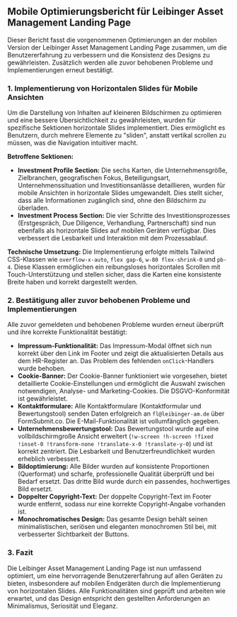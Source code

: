## Mobile Optimierungsbericht für Leibinger Asset Management Landing Page

Dieser Bericht fasst die vorgenommenen Optimierungen an der mobilen Version der Leibinger Asset Management Landing Page zusammen, um die Benutzererfahrung zu verbessern und die Konsistenz des Designs zu gewährleisten. Zusätzlich werden alle zuvor behobenen Probleme und Implementierungen erneut bestätigt.

### 1. Implementierung von Horizontalen Slides für Mobile Ansichten

Um die Darstellung von Inhalten auf kleineren Bildschirmen zu optimieren und eine bessere Übersichtlichkeit zu gewährleisten, wurden für spezifische Sektionen horizontale Slides implementiert. Dies ermöglicht es Benutzern, durch mehrere Elemente zu "sliden", anstatt vertikal scrollen zu müssen, was die Navigation intuitiver macht.

**Betroffene Sektionen:**

*   **Investment Profile Section:** Die sechs Karten, die Unternehmensgröße, Zielbranchen, geografischen Fokus, Beteiligungsart, Unternehmenssituation und Investitionsanlässe detaillieren, wurden für mobile Ansichten in horizontale Slides umgewandelt. Dies stellt sicher, dass alle Informationen zugänglich sind, ohne den Bildschirm zu überladen.
*   **Investment Process Section:** Die vier Schritte des Investitionsprozesses (Erstgespräch, Due Diligence, Verhandlung, Partnerschaft) sind nun ebenfalls als horizontale Slides auf mobilen Geräten verfügbar. Dies verbessert die Lesbarkeit und Interaktion mit dem Prozessablauf.

**Technische Umsetzung:**
Die Implementierung erfolgte mittels Tailwind CSS-Klassen wie `overflow-x-auto`, `flex gap-6`, `w-80 flex-shrink-0` und `pb-4`. Diese Klassen ermöglichen ein reibungsloses horizontales Scrollen mit Touch-Unterstützung und stellen sicher, dass die Karten eine konsistente Breite haben und korrekt dargestellt werden.

### 2. Bestätigung aller zuvor behobenen Probleme und Implementierungen

Alle zuvor gemeldeten und behobenen Probleme wurden erneut überprüft und ihre korrekte Funktionalität bestätigt:

*   **Impressum-Funktionalität:** Das Impressum-Modal öffnet sich nun korrekt über den Link im Footer und zeigt die aktualisierten Details aus dem HR-Register an. Das Problem des fehlenden `onClick`-Handlers wurde behoben.
*   **Cookie-Banner:** Der Cookie-Banner funktioniert wie vorgesehen, bietet detaillierte Cookie-Einstellungen und ermöglicht die Auswahl zwischen notwendigen, Analyse- und Marketing-Cookies. Die DSGVO-Konformität ist gewährleistet.
*   **Kontaktformulare:** Alle Kontaktformulare (Kontaktformular und Bewertungstool) senden Daten erfolgreich an `fl@leibinger-am.de` über FormSubmit.co. Die E-Mail-Funktionalität ist vollumfänglich gegeben.
*   **Unternehmensbewertungstool:** Das Bewertungstool wurde auf eine vollbildschirmgroße Ansicht erweitert (`!w-screen !h-screen !fixed !inset-0 !transform-none !translate-x-0 !translate-y-0`) und ist korrekt zentriert. Die Lesbarkeit und Benutzerfreundlichkeit wurden erheblich verbessert.
*   **Bildoptimierung:** Alle Bilder wurden auf konsistente Proportionen (Querformat) und scharfe, professionelle Qualität überprüft und bei Bedarf ersetzt. Das dritte Bild wurde durch ein passendes, hochwertiges Bild ersetzt.
*   **Doppelter Copyright-Text:** Der doppelte Copyright-Text im Footer wurde entfernt, sodass nur eine korrekte Copyright-Angabe vorhanden ist.
*   **Monochromatisches Design:** Das gesamte Design behält seinen minimalistischen, seriösen und eleganten monochromen Stil bei, mit verbesserter Sichtbarkeit der Buttons.

### 3. Fazit

Die Leibinger Asset Management Landing Page ist nun umfassend optimiert, um eine hervorragende Benutzererfahrung auf allen Geräten zu bieten, insbesondere auf mobilen Endgeräten durch die Implementierung von horizontalen Slides. Alle Funktionalitäten sind geprüft und arbeiten wie erwartet, und das Design entspricht den gestellten Anforderungen an Minimalismus, Seriosität und Eleganz.
